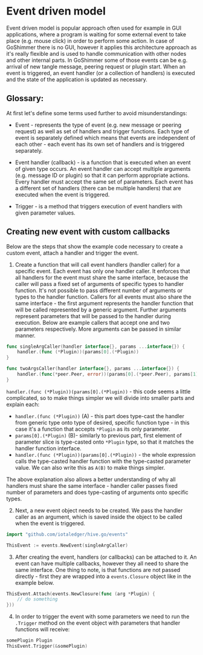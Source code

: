 # Event driven model

Event driven model is popular approach often used for example in GUI applications, where a program is waiting for some external event to take place (e.g. mouse click) in order to perform some action.
In case of GoShimmer there is no GUI, however it applies this architecture approach as it's really flexible and is used to handle communication with other nodes and other internal parts. 
In GoShimmer some of those events can be e.g. arrival of new tangle message, peering request or plugin start. 
When an event is triggered, an event handler (or a collection of handlers) is executed and the state of the application is updated as necessary.
 
## Glossary:

At first let's define some terms used further to avoid misunderstandings:

* Event - represents the type of event (e.g. new message or peering request) as well as set of handlers and trigger functions. Each type of event is separately defined 
  which means that events are independent of each other - each event has its own set of handlers and is triggered separately.

* Event handler (callback) - is a function that is executed when an event of given type occurs. An event handler can accept multiple arguments (e.g. message ID or plugin) so that it can perform appropriate actions.
  Every handler must accept the same set of parameters. Each event has a different set of handlers (there can be multiple handlers) that are executed when the event is triggered.

* Trigger - is a method that triggers execution of event handlers with given parameter values.


## Creating new event with custom callbacks

Below are the steps that show the example code necessary to create a custom event, attach a handler and trigger the event. 

1. Create a function that will call event handlers (handler caller) for a specific event. 
   Each event has only one handler caller. It enforces that all handlers for the event must share the same interface, because the caller will pass a fixed set of arguments of specific types to handler function. 
   It's not possible to pass different number of arguments or types to the handler function. 
   Callers for all events must also share the same interface - the first argument represents the handler function that will be called represented by a generic argument.
   Further arguments represent parameters that will be passed to the handler during execution. Below are example callers that accept one and two parameters respectively. 
   More arguments can be passed in similar manner. 
   
```go
func singleArgCaller(handler interface{}, params ...interface{}) {
    handler.(func (*Plugin))(params[0].(*Plugin))
}

func twoArgsCaller(handler interface{}, params ...interface{}) {
    handler.(func(*peer.Peer, error))(params[0].(*peer.Peer), params[1].(error))
}
```

`handler.(func (*Plugin))(params[0].(*Plugin))` - this code seems a little complicated, so to make things simpler we will divide into smaller parts and explain each:

* `handler.(func (*Plugin))` (A) - this part does type-cast the handler from generic type onto type of desired, specific function type - in this case it's a function that accepts `*Plugin` as its only parameter.
* `params[0].(*Plugin)` (B)- similarly to previous part, first element of parameter slice is type-casted onto `*Plugin` type, so that it matches the handler function interface.
* `handler.(func (*Plugin))(params[0].(*Plugin))` - the whole expression calls the type-casted handler function with the type-casted parameter value. We can also write this as `A(B)` to make things simpler.

The above explanation also allows a better understanding of why all handlers must share the same interface - handler caller passes fixed number of parameters and does type-casting of arguments onto specific types.


2. Next, a new event object needs to be created. We pass the handler caller as an argument, which is saved inside the object to be called when the event is triggered.

```go
import "github.com/iotaledger/hive.go/events"

ThisEvent := events.NewEvent(singleArgCaller)
```

3. After creating the event, handlers (or callbacks) can be attached to it. An event can have multiple callbacks, however they all need to share the same interface. 
   One thing to note, is that functions are not passed directly - first they are wrapped into a `events.Closure` object like in the example below. 

```go
ThisEvent.Attach(events.NewClosure(func (arg *Plugin) {
    // do something
}))
```

4. In order to trigger the event with some parameters we need to run the `.Trigger` method on the event object with parameters that handler functions will receive:

```go
somePlugin Plugin
ThisEvent.Trigger(&somePlugin)
```